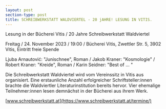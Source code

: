 ```yaml
---
layout: post
section-type: post
title: SCHREIBWERKSTATT WALDVIERTEL - 20 jAHRE! LESUNG IN VITIS.
---
```

Lesung in der Bücherei Vitis / 20 Jahre Schreibwerkstatt Waldviertel

Freitag / 24. November 2023 / 19:00 / Bücherei Vitis, Zwettler Str. 5, 3902 Vitis, Eintritt freie Spende

Ljuba Arnautović: "Junischnee", Roman / Jakob Kraner: "Kosmologie" / Robert Kraner: "Kreide", Roman / Karin Seidner: "Best of … "

Die Schreibwerkstatt Waldviertel wird vom Vereinssitz in Vitis aus organisiert. Eine erstaunliche Anzahl erfolgreicher Schriftsteller:innen brachte die Waldviertler Literaturinstitution bereits hervor. Vier ehemalige Teilnehmer:innen lesen demnächst in der Bücherei aus ihrem Werk.

[www.schreibwerkstatt.at](https://www.schreibwerkstatt.at/termine/)
